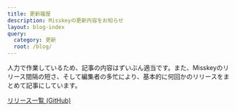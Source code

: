 ```yaml
---
title: 更新履歴
description: Misskeyの更新内容をお知らせ
layout: blog-index
query:
  category: 更新
  root: /blog/
---
```

人力で作業しているため、記事の内容はずいぶん適当です。また、Misskeyのリリース間隔の短さ、そして編集者の多忙により、基本的に何回かのリリースをまとめて記事にしています。

[リリース一覧 (GitHub)](https://github.com/syuilo/misskey/releases)